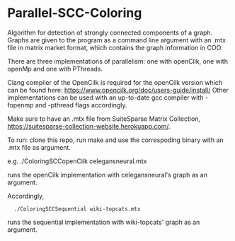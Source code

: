# Parallel-SCC-Coloring

Algorithm for detection of strongly connected components of a graph.
Graphs are given to the program as a command line argument with an .mtx file in matrix market format, which contains the graph information in COO.

There are three implementations of parallelism: one with openCilk, one with openMp and one with PThreads.

Clang compiler of the OpenCilk is required for the openCilk version which can be found here: https://www.opencilk.org/doc/users-guide/install/
Other implementations can be used with an up-to-date gcc compiler with -fopenmp and -pthread flags accordingly.

Make sure to have an .mtx file from SuiteSparse Matrix Collection, https://suitesparse-collection-website.herokuapp.com/.

To run: clone this repo, run make and use the correspoding binary with an .mtx file as argument.

e.g. 
      ./ColoringSCCopenCilk celegansneural.mtx

runs the openCilk implementation with celegansneural's graph as an argument.

Accordingly,

      ./ColoringSCCSequential wiki-topcats.mtx
     
runs the sequential implementation with wiki-topcats' graph as an argument.
